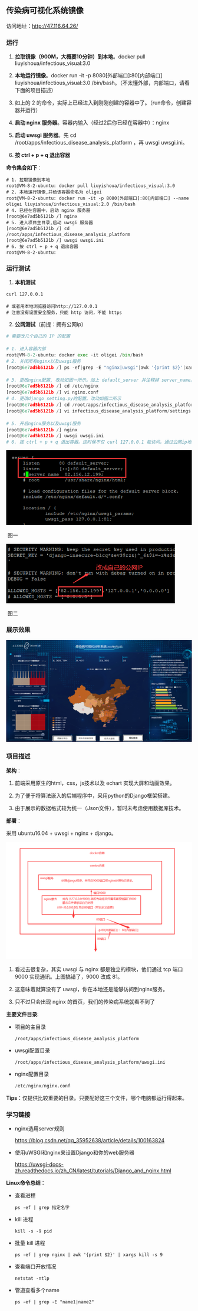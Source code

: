 ## 传染病可视化系统镜像
访问地址：http://47.116.64.26/
### 运行

1. **拉取镜像（900M，大概要10分钟）到本地**。docker pull liuyishoua/infectious_visual:3.0

   

2. **本地运行镜像**。docker run -it -p 8080[外部端口]:80[内部端口] liuyishoua/infectious_visual:3.0 /bin/bash。（不太懂外部，内部端口，请看下面的项目描述）

   

3. 如上的 2 的命令，实际上已经进入到刚刚创建的容器中了。（run命令，创建容器并运行）

   

4. **启动 nginx 服务器**。容器内输入（经过2后你已经在容器中）：nginx

   

5. **启动 uwsgi 服务器**。先 cd /root/apps/infectious_disease_analysis_platform ，再 uwsgi uwsgi.ini。

   

6. **按 ctrl + p + q 退出容器**

**命令集合如下**：

```shell
# 1. 拉取镜像到本地
root@VM-8-2-ubuntu: docker pull liuyishoua/infectious_visual:3.0
# 2. 本地运行镜像,并给该容器命名为 oligei
root@VM-8-2-ubuntu: docker run -it -p 8080[外部端口]:80[内部端口] --name oligei liuyishoua/infectious_visual:2.0 /bin/bash
# 4. 已经在容器中，启动 nginx 服务器
[root@6e7ad5b5121b /] nginx
# 5. 进入项目主目录,启动 uwsgi 服务器
[root@6e7ad5b5121b /] cd /root/apps/infectious_disease_analysis_platform
[root@6e7ad5b5121b /] uwsgi uwsgi.ini
# 6. 按 ctrl + p + q 退出容器
root@VM-8-2-ubuntu:
```

###  运行测试

1. **本机测试**

```shell
curl 127.0.0.1

# 或者用本地浏览器访问http://127.0.0.1
# 注意没有设置安全服务，只能 http 访问，不能 https
```

2. **公网测试**（前提：拥有公网ip）

```python
# 需要改几个自己的 IP 的配置

# 1. 进入容器内部
root@VM-8-2-ubuntu: docker exec -it oligei /bin/bash
# 2. 关闭所有nginx以及uwsgi服务
[root@6e7ad5b5121b /] ps -ef|grep -E "nginx|uwsgi"|awk '{print $2}'|xargs kill -s 9

# 3. 更改nginx配置, 改动如图一所示。加上 default_server 并注释掉 server_name。
[root@6e7ad5b5121b /] cd /etc/nginx
[root@6e7ad5b5121b /] vi nginx.conf
# 4. 更改django setting.py的配置。改动如图二所示
[root@6e7ad5b5121b /] cd /root/apps/infectious_disease_analysis_platform/
[root@6e7ad5b5121b /] vi infectious_disease_analysis_platform/settings.py

# 5. 开启nginx服务以及uwsgi服务
[root@6e7ad5b5121b /] nginx
[root@6e7ad5b5121b /] uwsgi uwsgi.ini
# 6. 按 ctrl + p + q 退出容器。这时候不仅 curl 127.0.0.1 能访问。通过公网ip地址也能访问。比如我的服务器 http://82.156.12.199/
```

![1658994155697](https://raw.githubusercontent.com/liuyishoua/infectious_disease_analysis_platform/master/images/docker/infectious/4.png)

​											图一

![1658994414284](https://raw.githubusercontent.com/liuyishoua/infectious_disease_analysis_platform/master/images/docker/infectious/5.png)

​											图二

### 展示效果

![1658988486020](https://raw.githubusercontent.com/liuyishoua/infectious_disease_analysis_platform/master/images/docker/infectious/1.png)

### 项目描述

**架构**：

1. 前端采用原生的html，css，js技术以及 echart 实现大屏和动画效果。 

   

2. 为了便于将算法嵌入的后端程序中，采用python的Django框架搭建。

   

3. 由于展示的数据格式较为统一（Json文件），暂时未考虑使用数据库技术。

**部署**：

采用 ubuntu16.04 + uwsgi + nginx + django。

![1658989874885](https://raw.githubusercontent.com/liuyishoua/infectious_disease_analysis_platform/master/images/docker/infectious/3.png)

1. 看过去很复杂，其实 uwsgi 与 nginx 都是独立的模块，他们通过 tcp 端口 9000 实现通讯。上图搞错了，9000 改成 81。

   

2. 这意味着就算没有了 uwsgi，你在本地还是能够访问到nginx服务。

   

3. 只不过只会出现 nginx 的首页，我们的传染病系统就看不到了

**主要文件目录**:

* 项目的主目录

  ```shell
  /root/apps/infectious_disease_analysis_platform
  ```

* uwsgi配置目录

  ```shell
  /root/apps/infectious_disease_analysis_platform/uwsgi.ini
  ```

* nginx配置目录

  ```python
  /etc/nginx/nginx.conf
  ```

**Tips**：仅提供比较重要的目录。只要配好这三个文件，哪个电脑都运行得起来。

### 学习链接

* nginx选用server规则 

  https://blog.csdn.net/qq_35952638/article/details/100163824

* 使用uWSGI和nginx来设置Django和你的web服务器

  https://uwsgi-docs-zh.readthedocs.io/zh_CN/latest/tutorials/Django_and_nginx.html

**Linux命令总结**：

* 查看进程

  ```shell
  ps -ef | grep 指定名字
  ```

* kill 进程

  ```shell
  kill -s -9 pid
  ```

* 批量 kill 进程

  ```shell
  ps -ef | grep nginx | awk '{print $2}' | xargs kill -s 9 
  ```

* 查看端口开放情况

  ```shell
  netstat -ntlp
  ```

* 管道查看多个name

  ```shell
  ps -ef | grep -E "name1|name2"
  ```